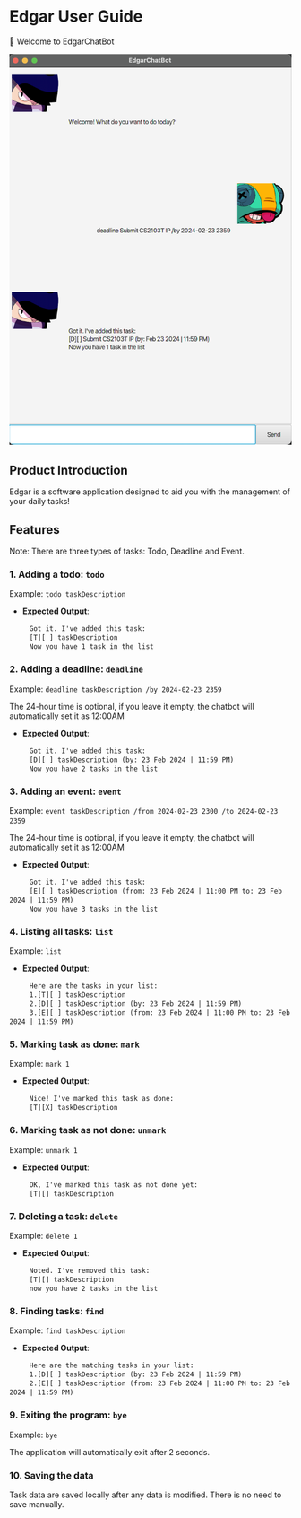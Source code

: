 # Edgar User Guide

👋 Welcome to EdgarChatBot

![Alt text](Ui.png)

## Product Introduction
Edgar is a software application designed to aid you with the management of your daily tasks!

## Features
Note: There are three types of tasks: Todo, Deadline and Event.

### 1. Adding a todo: `todo`

Example: `todo taskDescription`

- **Expected Output**:

```
	 Got it. I've added this task:
	 [T][ ] taskDescription
	 Now you have 1 task in the list
```

### 2. Adding a deadline: `deadline`

Example: `deadline taskDescription /by 2024-02-23 2359`

The 24-hour time is optional, if you leave it empty, the chatbot will automatically set it as 12:00AM

- **Expected Output**:

```
	 Got it. I've added this task:
	 [D][ ] taskDescription (by: 23 Feb 2024 | 11:59 PM)
	 Now you have 2 tasks in the list
```
### 3. Adding an event: `event`

Example: `event taskDescription /from 2024-02-23 2300 /to 2024-02-23 2359`

 The 24-hour time is optional, if you leave it empty, the chatbot will automatically set it as 12:00AM

- **Expected Output**:

```
	 Got it. I've added this task:
	 [E][ ] taskDescription (from: 23 Feb 2024 | 11:00 PM to: 23 Feb 2024 | 11:59 PM)
	 Now you have 3 tasks in the list
```
### 4. Listing all tasks: `list`
Example: `list`
- **Expected Output**:

```
	 Here are the tasks in your list:
	 1.[T][ ] taskDescription
	 2.[D][ ] taskDescription (by: 23 Feb 2024 | 11:59 PM)
	 3.[E][ ] taskDescription (from: 23 Feb 2024 | 11:00 PM to: 23 Feb 2024 | 11:59 PM)
```
### 5. Marking task as done: `mark`
Example: `mark 1`
- **Expected Output**:

```
	 Nice! I've marked this task as done:
	 [T][X] taskDescription
```

### 6. Marking task as not done: `unmark`
Example: `unmark 1`
- **Expected Output**:

```
	 OK, I've marked this task as not done yet:
	 [T][] taskDescription
```

### 7. Deleting a task: `delete`
Example: `delete 1`
- **Expected Output**:

```
	 Noted. I've removed this task:
	 [T][] taskDescription
	 now you have 2 tasks in the list
```

### 8. Finding tasks: `find`
Example: `find taskDescription`
- **Expected Output**:

```
	 Here are the matching tasks in your list:
	 1.[D][ ] taskDescription (by: 23 Feb 2024 | 11:59 PM)
	 2.[E][ ] taskDescription (from: 23 Feb 2024 | 11:00 PM to: 23 Feb 2024 | 11:59 PM)
```

### 9. Exiting the program: `bye`
Example: `bye`

The application will automatically exit after 2 seconds.

### 10. Saving the data

Task data are saved locally after any data is modified. There is no need to save manually.
